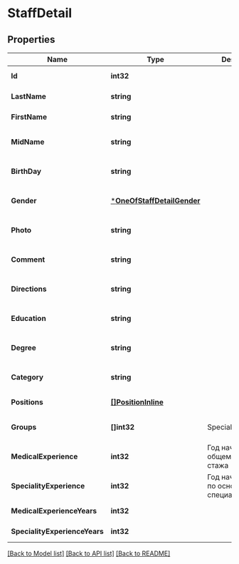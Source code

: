 # StaffDetail

## Properties
Name | Type | Description | Notes
------------ | ------------- | ------------- | -------------
**Id** | **int32** |  | [default to null]
**LastName** | **string** |  | [default to null]
**FirstName** | **string** |  | [default to null]
**MidName** | **string** |  | [optional] [default to null]
**BirthDay** | **string** |  | [optional] [default to null]
**Gender** | [***OneOfStaffDetailGender**](OneOfStaffDetailGender.md) |  | [optional] [default to null]
**Photo** | **string** |  | [optional] [default to null]
**Comment** | **string** |  | [optional] [default to null]
**Directions** | **string** |  | [optional] [default to null]
**Education** | **string** |  | [optional] [default to null]
**Degree** | **string** |  | [optional] [default to null]
**Category** | **string** |  | [optional] [default to null]
**Positions** | [**[]PositionInline**](PositionInline.md) |  | [default to null]
**Groups** | **[]int32** | Specializations list | [optional] [default to null]
**MedicalExperience** | **int32** | Год начала общемедицинского стажа | [optional] [default to null]
**SpecialityExperience** | **int32** | Год начала работы по основной специальности | [optional] [default to null]
**MedicalExperienceYears** | **int32** |  | [default to null]
**SpecialityExperienceYears** | **int32** |  | [default to null]

[[Back to Model list]](../README.md#documentation-for-models) [[Back to API list]](../README.md#documentation-for-api-endpoints) [[Back to README]](../README.md)

